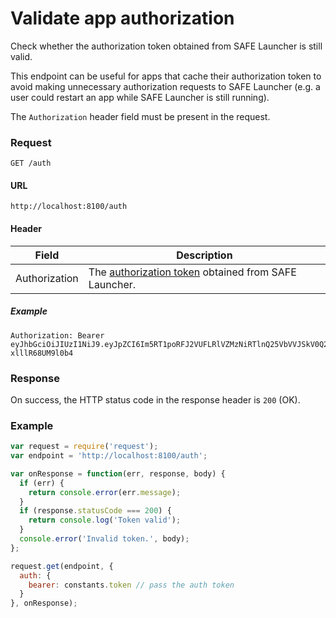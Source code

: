 # Validate app authorization

Check whether the authorization token obtained from SAFE Launcher is still valid.

This endpoint can be useful for apps that cache their authorization token to avoid making unnecessary authorization requests to SAFE Launcher (e.g. a user could restart an app while SAFE Launcher is still running).

The `Authorization` header field must be present in the request.

### Request

```
GET /auth
```

#### URL

```
http://localhost:8100/auth
```

#### Header

| Field | Description |
| --- | --- |
| Authorization | The [authorization token](/auth) obtained from SAFE Launcher. |

##### Example

```
Authorization: Bearer eyJhbGciOiJIUzI1NiJ9.eyJpZCI6Im5RT1poRFJ2VUFLRlVZMzNiRTlnQ25VbVVJSkV0Q2lmYk4zYjE1dXZ2TlU9In0.OTKcHQ9VUKYzBXH_MqeWR4UcHFJV-xlllR68UM9l0b4
```

### Response

On success, the HTTP status code in the response header is `200` (OK).

### Example

```js
var request = require('request');
var endpoint = 'http://localhost:8100/auth';

var onResponse = function(err, response, body) {
  if (err) {
    return console.error(err.message);
  }
  if (response.statusCode === 200) {
    return console.log('Token valid');
  }
  console.error('Invalid token.', body);
};

request.get(endpoint, {
  auth: {
    bearer: constants.token // pass the auth token
  }
}, onResponse);
```
